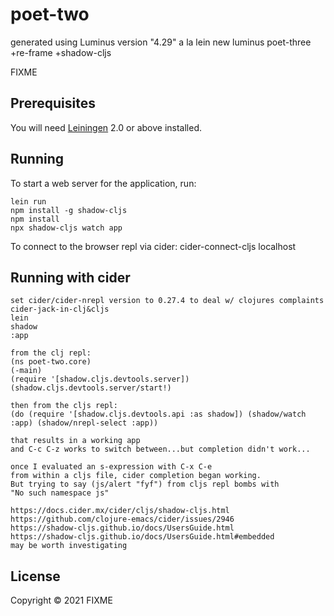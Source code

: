 # poet-two

generated using Luminus version "4.29"
a la
lein new luminus poet-three +re-frame +shadow-cljs

FIXME

## Prerequisites

You will need [Leiningen][1] 2.0 or above installed.

[1]: https://github.com/technomancy/leiningen

## Running

To start a web server for the application, run:

    lein run 
    npm install -g shadow-cljs
    npm install
    npx shadow-cljs watch app

To connect to the browser repl via cider:
    cider-connect-cljs
    localhost

## Running with cider

    set cider/cider-nrepl version to 0.27.4 to deal w/ clojures complaints
    cider-jack-in-clj&cljs
    lein
    shadow
    :app

    from the clj repl:
    (ns poet-two.core)
    (-main)
    (require '[shadow.cljs.devtools.server])
    (shadow.cljs.devtools.server/start!)

    then from the cljs repl:
    (do (require '[shadow.cljs.devtools.api :as shadow]) (shadow/watch :app) (shadow/nrepl-select :app))

    that results in a working app
    and C-c C-z works to switch between...but completion didn't work...

    once I evaluated an s-expression with C-x C-e
    from within a cljs file, cider completion began working.
    But trying to say (js/alert "fyf") from cljs repl bombs with
    "No such namespace js"

    https://docs.cider.mx/cider/cljs/shadow-cljs.html
    https://github.com/clojure-emacs/cider/issues/2946
    https://shadow-cljs.github.io/docs/UsersGuide.html
    https://shadow-cljs.github.io/docs/UsersGuide.html#embedded
    may be worth investigating
## License

Copyright © 2021 FIXME
